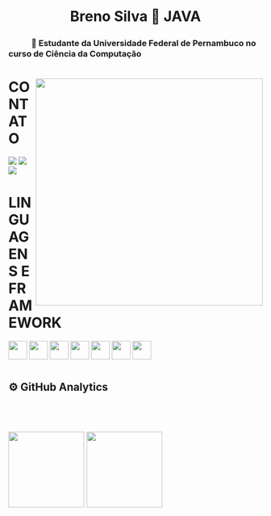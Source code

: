 <h1 align="center">Breno Silva 🔗 JAVA</h1>

<p align="center"><h3>ㅤㅤㅤ🚀 Estudante da Universidade Federal de Pernambuco no curso de Ciência da Computação</p>
<h1> </h1>


<img src="https://user-images.githubusercontent.com/84048306/121829926-3ae44380-cc9a-11eb-9083-a04a5f0baf76.gif" min-width="400px" max-width="400px" width="450px" align="right" >

<h1></h1>


# CONTATO
[<img src="https://img.shields.io/badge/linkedin-%230077B5.svg?&style=for-the-badge&logo=linkedin&logoColor=white" />](https://www.linkedin.com/in/breno-silva-a868a5213/)
[<img src = "https://img.shields.io/badge/instagram-%23E4405F.svg?&style=for-the-badge&logo=instagram&logoColor=white">](https://www.instagram.com/brenorevy/) 
[<img src = "https://img.shields.io/badge/facebook-%231877F2.svg?&style=for-the-badge&logo=facebook&logoColor=white">](https://www.facebook.com/breno.silva.5011516/)

# LINGUAGENS E FRAMEWORK 
<p align="left">

  <img height="37em" src="https://img.shields.io/badge/Java-ED8B00?style=for-the-badge&logo=java&logoColor=white"/>  <img height="37em" src="https://img.shields.io/badge/Spring-6DB33F?style=for-the-badge&logo=spring&logoColor=white"/>    <img height="37em" src="https://img.shields.io/badge/MySQL-00000F?style=for-the-badge&logo=mysql&logoColor=white"/> <img height="37em" src="https://img.shields.io/badge/HTML5-E34F26?style=for-the-badge&logo=html5&logoColor=white"/>
  <img height="37em" src="https://img.shields.io/badge/CSS3-1572B6?style=for-the-badge&logo=css3&logoColor=white"/>
  <img height="37em" src="https://img.shields.io/badge/PostgreSQL-316192?style=for-the-badge&logo=postgresql&logoColor=white"/>
   <img height="37em" src="https://img.shields.io/badge/JavaScript-F7DF1E?style=for-the-badge&logo=javascript&logoColor=black"/>
  </p>

#
#

 <h2>⚙ <b>GitHub Analytics</b><h2>
    <br>
    <p align="left">
        <img height="150em" src="https://github-readme-stats-eight-theta.vercel.app/api?username=BrenoRev&show_icons=true&theme=tokyonight&include_all_commits=true&count_private=false"/>
        <img height="150em" src="https://github-readme-stats-eight-theta.vercel.app/api/top-langs/?username=BrenoRev&layout=compact&langs_count=8&theme=tokyonight&include_all_commits=true&count_private=false"/>
    </p>

